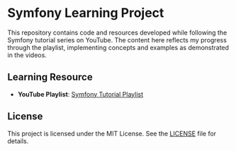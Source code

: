 # Symfony Learning Project

This repository contains code and resources developed while following the Symfony tutorial series on YouTube. The content here reflects my progress through the playlist, implementing concepts and examples as demonstrated in the videos.

## Learning Resource
- **YouTube Playlist**: [Symfony Tutorial Playlist](https://www.youtube.com/playlist?list=PLFbnPuoQkKsc5yjrpKZz9Zz9SBtoXHPlF)

## License
This project is licensed under the MIT License. See the [LICENSE](LICENSE) file for details.

